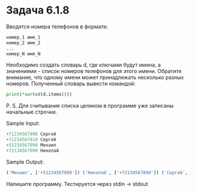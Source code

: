 # Задача 6.1.8

Вводятся номера телефонов в формате:

```python
номер_1 имя_1
номер_2 имя_2
...
номер_N имя_N
```

Необходимо создать словарь d, где ключами будут имена, а значениями - список номеров телефонов для этого имени. Обратите внимание, что одному имени может принадлежать несколько разных номеров. Полученный словарь вывести командой:

```python
print(*sorted(d.items()))
```

P. S. Для считывания списка целиком в программе уже записаны начальные строчки.

Sample Input:

```python
+71234567890 Сергей
+71234567810 Сергей
+51234567890 Михаил
+72134567890 Николай
```

Sample Output:

```python
('Михаил', ['+51234567890']) ('Николай', ['+72134567890']) ('Сергей', ['+71234567890', '+71234567810'])
```

Напишите программу. Тестируется через stdin → stdout
